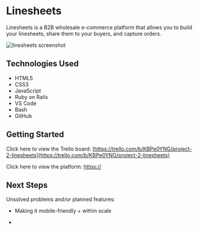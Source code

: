 # **Linesheets** 

Linesheets is a B2B wholesale e-commerce platform that allows you to build your linesheets, share them to your buyers, and capture orders.

<img src="" title="linesheets screenshot"/>

## **Technologies Used**
* HTML5
* CSS3
* JavaScript
* Ruby on Rails
* VS Code
* Bash
* GitHub

## **Getting Started**
Click here to view the Trello board:
[https://trello.com/b/KBPe0YNG/project-2-linesheets](https://trello.com/b/KBPe0YNG/project-2-linesheets)

Click here to view the platform: 
[https://](https://)

## **Next Steps**
Unsolved problems and/or planned features:
* Making it mobile-friendly + within scale

* 